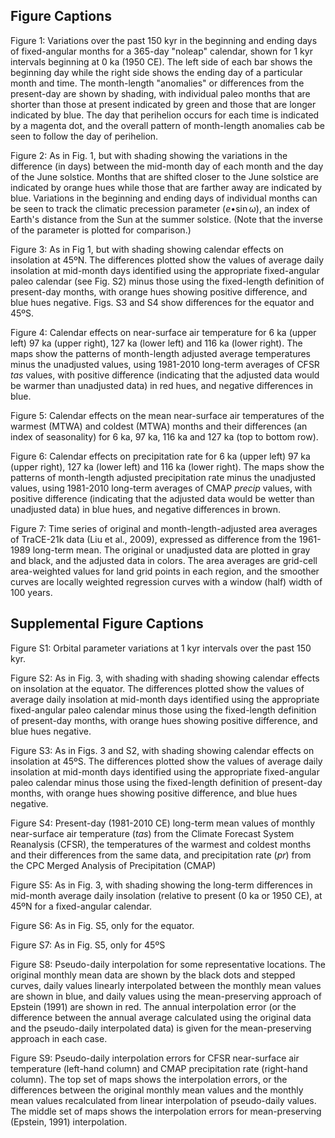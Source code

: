 Figure Captions
---------------

Figure 1: Variations over the past 150 kyr in the beginning and ending days of fixed-angular months for a 365-day "noleap" calendar, shown for 1 kyr intervals beginning at 0 ka (1950 CE). The left side of each bar shows the beginning day while the right side shows the ending day of a particular month and time. The month-length "anomalies" or differences from the present-day are shown by shading, with individual paleo months that are shorter than those at present indicated by green and those that are longer indicated by blue. The day that perihelion occurs for each time is indicated by a magenta dot, and the overall pattern of month-length anomalies cab be seen to follow the day of perihelion.

Figure 2: As in Fig. 1, but with shading showing the variations in the difference (in days) between the mid-month day of each month and the day of the June solstice. Months that are shifted closer to the June solstice are indicated by orange hues while those that are farther away are indicated by blue. Variations in the beginning and ending days of individual months can be seen to track the climatic precession parameter ($e\operatorname{\bullet sin}\omega$), an index of Earth's distance from the Sun at the summer solstice. (Note that the inverse of the parameter is plotted for comparison.)

Figure 3: As in Fig 1, but with shading showing calendar effects on insolation at 45ºN. The differences plotted show the values of average daily insolation at mid-month days identified using the appropriate fixed-angular paleo calendar (see Fig. S2) minus those using the fixed-length definition of present-day months, with orange hues showing positive difference, and blue hues negative. Figs. S3 and S4 show differences for the equator and 45ºS.

Figure 4: Calendar effects on near-surface air temperature for 6 ka (upper left) 97 ka (upper right), 127 ka (lower left) and 116 ka (lower right). The maps show the patterns of month-length adjusted average temperatures minus the unadjusted values, using 1981-2010 long-term averages of CFSR *tas* values, with positive difference (indicating that the adjusted data would be warmer than unadjusted data) in red hues, and negative differences in blue.

Figure 5: Calendar effects on the mean near-surface air temperatures of the warmest (MTWA) and coldest (MTWA) months and their differences (an index of seasonality) for 6 ka, 97 ka, 116 ka and 127 ka (top to bottom row).

Figure 6: Calendar effects on precipitation rate for 6 ka (upper left) 97 ka (upper right), 127 ka (lower left) and 116 ka (lower right). The maps show the patterns of month-length adjusted precipitation rate minus the unadjusted values, using 1981-2010 long-term averages of CMAP *precip* values, with positive difference (indicating that the adjusted data would be wetter than unadjusted data) in blue hues, and negative differences in brown.

Figure 7: Time series of original and month-length-adjusted area averages of TraCE-21k data (Liu et al., 2009), expressed as difference from the 1961-1989 long-term mean. The original or unadjusted data are plotted in gray and black, and the adjusted data in colors. The area averages are grid-cell area-weighted values for land grid points in each region, and the smoother curves are locally weighted regression curves with a window (half) width of 100 years.

Supplemental Figure Captions
----------------------------

Figure S1: Orbital parameter variations at 1 kyr intervals over the past 150 kyr.

Figure S2: As in Fig. 3, with shading with shading showing calendar effects on insolation at the equator. The differences plotted show the values of average daily insolation at mid-month days identified using the appropriate fixed-angular paleo calendar minus those using the fixed-length definition of present-day months, with orange hues showing positive difference, and blue hues negative.

Figure S3: As in Figs. 3 and S2, with shading showing calendar effects on insolation at 45ºS. The differences plotted show the values of average daily insolation at mid-month days identified using the appropriate fixed-angular paleo calendar minus those using the fixed-length definition of present-day months, with orange hues showing positive difference, and blue hues negative.

Figure S4: Present-day (1981-2010 CE) long-term mean values of monthly near-surface air temperature (*tas*) from the Climate Forecast System Reanalysis (CFSR), the temperatures of the warmest and coldest months and their differences from the same data, and precipitation rate (*pr*) from the CPC Merged Analysis of Precipitation (CMAP)

Figure S5: As in Fig. 3, with shading showing the long-term differences in mid-month average daily insolation (relative to present (0 ka or 1950 CE), at 45ºN for a fixed-angular calendar.

Figure S6: As in Fig. S5, only for the equator.

Figure S7: As in Fig. S5, only for 45ºS

Figure S8: Pseudo-daily interpolation for some representative locations. The original monthly mean data are shown by the black dots and stepped curves, daily values linearly interpolated between the monthly mean values are shown in blue, and daily values using the mean-preserving approach of Epstein (1991) are shown in red. The annual interpolation error (or the difference between the annual average calculated using the original data and the pseudo-daily interpolated data) is given for the mean-preserving approach in each case.

Figure S9: Pseudo-daily interpolation errors for CFSR near-surface air temperature (left-hand column) and CMAP precipitation rate (right-hand column). The top set of maps shows the interpolation errors, or the differences between the original monthly mean values and the monthly mean values recalculated from linear interpolation of pseudo-daily values. The middle set of maps shows the interpolation errors for mean-preserving (Epstein, 1991) interpolation.


